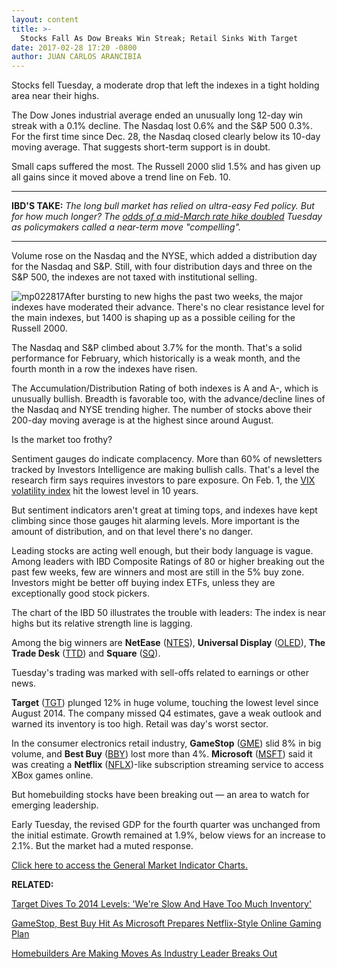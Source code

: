 ```yaml
---
layout: content
title: >-
  Stocks Fall As Dow Breaks Win Streak; Retail Sinks With Target
date: 2017-02-28 17:20 -0800
author: JUAN CARLOS ARANCIBIA
---
```









Stocks fell Tuesday, a moderate drop that left the indexes in a tight holding area near their highs.


The Dow Jones industrial average ended an unusually long 12-day win streak with a 0.1% decline. The Nasdaq lost 0.6% and the S&P 500 0.3%. For the first time since Dec. 28, the Nasdaq closed clearly below its 10-day moving average. That suggests short-term support is in doubt.


Small caps suffered the most. The Russell 2000 slid 1.5% and has given up all gains since it moved above a trend line on Feb. 10.




---


**IBD'S TAKE:** *The long bull market has relied on ultra-easy Fed policy. But for how much longer? The [odds of a mid-March rate hike doubled](https://www.investors.com/news/economy/fed-rate-hike-odds-double-as-policymakers-preempt-trump/) Tuesday as policymakers called a near-term move "compelling".*




---


Volume rose on the Nasdaq and the NYSE, which added a distribution day for the Nasdaq and S&P. Still, with four distribution days and three on the S&P 500, the indexes are not taxed with institutional selling.


![mp022817](https://www.investors.com/wp-content/uploads/2017/02/MP022817-165x300.png)After bursting to new highs the past two weeks, the major indexes have moderated their advance. There's no clear resistance level for the main indexes, but 1400 is shaping up as a possible ceiling for the Russell 2000.


The Nasdaq and S&P climbed about 3.7% for the month. That's a solid performance for February, which historically is a weak month, and the fourth month in a row the indexes have risen.


The Accumulation/Distribution Rating of both indexes is A and A-, which is unusually bullish. Breadth is favorable too, with the advance/decline lines of the Nasdaq and NYSE trending higher. The number of stocks above their 200-day moving average is at the highest since around August.


Is the market too frothy?


Sentiment gauges do indicate complacency. More than 60% of newsletters tracked by Investors Intelligence are making bullish calls. That's a level the research firm says requires investors to pare exposure. On Feb. 1, the [VIX volatility index](http://research.investors.com/psychological-market-indicators/chart?type=volatility) hit the lowest level in 10 years.


But sentiment indicators aren't great at timing tops, and indexes have kept climbing since those gauges hit alarming levels. More important is the amount of distribution, and on that level there's no danger.


Leading stocks are acting well enough, but their body language is vague. Among leaders with IBD Composite Ratings of 80 or higher breaking out the past few weeks, few are winners and most are still in the 5% buy zone. Investors might be better off buying index ETFs, unless they are exceptionally good stock pickers.


The chart of the IBD 50 illustrates the trouble with leaders: The index is near highs but its relative strength line is lagging.


Among the big winners are **NetEase** ([NTES](https://research.investors.com/quote.aspx?symbol=NTES)), **Universal Display** ([OLED](https://research.investors.com/quote.aspx?symbol=OLED)), **The Trade Desk** ([TTD](https://research.investors.com/quote.aspx?symbol=TTD)) and **Square** ([SQ](https://research.investors.com/quote.aspx?symbol=SQ)).


Tuesday's trading was marked with sell-offs related to earnings or other news.


**Target** ([TGT](https://research.investors.com/quote.aspx?symbol=TGT)) plunged 12% in huge volume, touching the lowest level since August 2014. The company missed Q4 estimates, gave a weak outlook and warned its inventory is too high. Retail was day's worst sector.


In the consumer electronics retail industry, **GameStop** ([GME](https://research.investors.com/quote.aspx?symbol=GME)) slid 8% in big volume, and **Best Buy** ([BBY](https://research.investors.com/quote.aspx?symbol=BBY)) lost more than 4%. **Microsoft** ([MSFT](https://research.investors.com/quote.aspx?symbol=MSFT)) said it was creating a **Netflix** ([NFLX](https://research.investors.com/quote.aspx?symbol=NFLX))-like subscription streaming service to access XBox games online.


But homebuilding stocks have been breaking out — an area to watch for emerging leadership.


Early Tuesday, the revised GDP for the fourth quarter was unchanged from the initial estimate. Growth remained at 1.9%, below views for an increase to 2.1%. But the market had a muted response.


[Click here to access the General Market Indicator Charts.](https://www.investors.com/wp-content/uploads/2017/02/IBD2802152522GMI.pdf)


**RELATED:**


[Target Dives To 2014 Levels: 'We're Slow And Have Too Much Inventory'](https://www.investors.com/news/target-reports-q4-earnings/)


[GameStop, Best Buy Hit As Microsoft Prepares Netflix-Style Online Gaming Plan](https://www.investors.com/news/technology/gamestop-hammered-as-microsoft-prepares-netflix-style-online-gaming-plan/)


[Homebuilders Are Making Moves As Industry Leader Breaks Out](https://www.investors.com/research/ibd-industry-themes/homebuilders-are-making-moves-as-industry-leader-breaks-out/)




